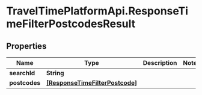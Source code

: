 # TravelTimePlatformApi.ResponseTimeFilterPostcodesResult

## Properties
Name | Type | Description | Notes
------------ | ------------- | ------------- | -------------
**searchId** | **String** |  | 
**postcodes** | [**[ResponseTimeFilterPostcode]**](ResponseTimeFilterPostcode.md) |  | 


